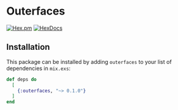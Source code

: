 # Outerfaces

[![Hex.pm](https://img.shields.io/hexpm/v/<package_name>.svg)](https://hex.pm/packages/outerfaces)
[![HexDocs](https://img.shields.io/badge/hex-docs-blue.svg)](https://hexdocs.pm/outerfaces)

## Installation

This package can be installed by adding `outerfaces` to your list of dependencies in `mix.exs`:

```elixir
def deps do
  [
    {:outerfaces, "~> 0.1.0"}
  ]
end
```

